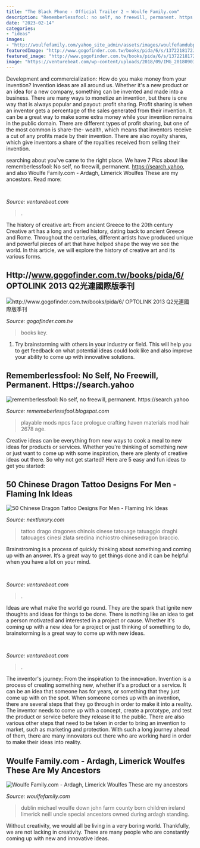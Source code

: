 ```yaml
---
title: "The Black Phone - Official Trailer 2 ~ Woulfe Family.com"
description: "Rememberlessfool: no self, no freewill, permanent. https://search.yahoo"
date: "2023-02-14"
categories:
- "ideas"
images:
- "http://woulfefamily.com/yahoo_site_admin/assets/images/woulfefamdubpix3.61183142_std.JPG"
featuredImage: "http://www.gogofinder.com.tw/books/pida/6/s/1372218172JMSeg76h.jpg"
featured_image: "http://www.gogofinder.com.tw/books/pida/6/s/1372218172JMSeg76h.jpg"
image: "https://venturebeat.com/wp-content/uploads/2018/09/IMG_20180903_103915.jpg?w=800"
---
```



Development and commercialization: How do you make money from your invention?
Invention ideas are all around us. Whether it's a new product or an idea for a new company, something can be invented and made into a business. There are many ways to monetize an invention, but there is one way that is always popular and payout: profit sharing. Profit sharing is when an inventor gets a percentage of the sales generated from their invention. It can be a great way to make some extra money while your invention remains in the public domain. There are different types of profit sharing, but one of the most common is share-the- wealth, which means that inventors receive a cut of any profits made by their invention. There are also royalty shares, which give inventors a share of the royalties received from selling their invention.

	

		
searching about  you've came to the right place. We have 7 Pics about  like rememberlessfool: No self, no freewill, permanent. https://search.yahoo,  and also Woulfe Family.com - Ardagh, Limerick Woulfes These are my ancestors. Read more:
		
    
## 

<img loading=lazy src="https://venturebeat.com/wp-content/uploads/2018/09/IMG_20180903_103915.jpg?w=800" onerror="this.onerror=null;this.src='https://tse3.mm.bing.net/th?id=OIP.HjLRAU18nTT15eYAKRHyLAHaFj&amp;pid=15.1';" alt="">

_Source: venturebeat.com_

>. 

	

The history of creative art: From ancient Greece to the 20th century
Creative art has a long and varied history, dating back to ancient Greece and Rome. Throughout the centuries, different artists have produced unique and powerful pieces of art that have helped shape the way we see the world. In this article, we will explore the history of creative art and its various forms.

    
## Http://www.gogofinder.com.tw/books/pida/6/ OPTOLINK 2013 Q2光連國際版季刊

<img loading=lazy src="http://www.gogofinder.com.tw/books/pida/6/s/1372218172JMSeg76h.jpg" onerror="this.onerror=null;this.src='https://tse3.mm.bing.net/th?id=OIP.AEuIScqa3IqlogD6tg4ygAHaKf&amp;pid=15.1';" alt="http://www.gogofinder.com.tw/books/pida/6/ OPTOLINK 2013 Q2光連國際版季刊">

_Source: gogofinder.com.tw_

>books key. 

	

1. Try brainstorming with others in your industry or field. This will help you to get feedback on what potential ideas could look like and also improve your ability to come up with innovative solutions.

    
## Rememberlessfool: No Self, No Freewill, Permanent. Https://search.yahoo

<img loading=lazy src="https://staticdelivery.nexusmods.com/mods/728/images/thumbnails/2678/2678-1560647926-477077246.png" onerror="this.onerror=null;this.src='https://tse2.mm.bing.net/th?id=OIP.TCsO71T7yP0QO3PXyzxC5AAAAA&amp;pid=15.1';" alt="rememberlessfool: No self, no freewill, permanent. https://search.yahoo">

_Source: rememeberlessfool.blogspot.com_

>playable mods npcs face prologue crafting haven materials mod hair 2678 age. 

	

Creative ideas can be everything from new ways to cook a meal to new ideas for products or services. Whether you're thinking of something new or just want to come up with some inspiration, there are plenty of creative ideas out there. So why not get started? Here are 5 easy and fun ideas to get you started: 

    
## 50 Chinese Dragon Tattoo Designs For Men - Flaming Ink Ideas

<img loading=lazy src="https://nextluxury.com/wp-content/uploads/black-ink-dark-chinese-dragon-mens-full-back-tattoo-designs.jpg" onerror="this.onerror=null;this.src='https://tse1.mm.bing.net/th?id=OIP._qRMHDJROWQ8CoBBls77ngHaIt&amp;pid=15.1';" alt="50 Chinese Dragon Tattoo Designs For Men - Flaming Ink Ideas">

_Source: nextluxury.com_

>tattoo drago dragones chinois cinese tatouage tatuaggio draghi tatouages cinesi zlata sredina inchiostro chinesedragon braccio. 

	

Brainstroming is a process of quickly thinking about something and coming up with an answer. It’s a great way to get things done and it can be helpful when you have a lot on your mind.

    
## 

<img loading=lazy src="https://venturebeat.com/wp-content/uploads/2020/05/a100.jpg" onerror="this.onerror=null;this.src='https://tse1.mm.bing.net/th?id=OIP.yHL0eRs96Bh5NopbBzBT_gHaEQ&amp;pid=15.1';" alt="">

_Source: venturebeat.com_

>. 

	

Ideas are what make the world go round. They are the spark that ignite new thoughts and ideas for things to be done. There is nothing like an idea to get a person motivated and interested in a project or cause. Whether it's coming up with a new idea for a project or just thinking of something to do, brainstorming is a great way to come up with new ideas.

    
## 

<img loading=lazy src="https://venturebeat.com/wp-content/uploads/2018/09/IMG_20180903_100317.jpg?w=664" onerror="this.onerror=null;this.src='https://tse4.mm.bing.net/th?id=OIP.RDcB-YLVyI_c210PUJidMgHaGr&amp;pid=15.1';" alt="">

_Source: venturebeat.com_

>. 

	

The inventor's journey: From the inspiration to the innovation.
Invention is a process of creating something new, whether it's a product or a service. It can be an idea that someone has for years, or something that they just come up with on the spot. When someone comes up with an invention, there are several steps that they go through in order to make it into a reality. The inventor needs to come up with a concept, create a prototype, and test the product or service before they release it to the public. There are also various other steps that need to be taken in order to bring an invention to market, such as marketing and protection. With such a long journey ahead of them, there are many innovators out there who are working hard in order to make their ideas into reality.

    
## Woulfe Family.com - Ardagh, Limerick Woulfes These Are My Ancestors

<img loading=lazy src="http://woulfefamily.com/yahoo_site_admin/assets/images/woulfefamdubpix3.61183142_std.JPG" onerror="this.onerror=null;this.src='https://tse1.mm.bing.net/th?id=OIP.UOkBuA1IdKRGwkvcCTw2EwAAAA&amp;pid=15.1';" alt="Woulfe Family.com - Ardagh, Limerick Woulfes These are my ancestors">

_Source: woulfefamily.com_

>dublin michael woulfe down john farm county born children ireland limerick neill uncle special ancestors owned during ardagh standing. 

	

Without creativity, we would all be living in a very boring world. Thankfully, we are not lacking in creativity. There are many people who are constantly coming up with new and innovative ideas.

